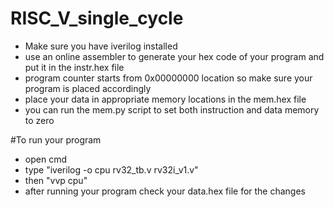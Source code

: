 # RISC_V_single_cycle


* Make sure you have iverilog installed
* use an online assembler to generate your hex code of your program and put it in the instr.hex file
* program counter starts from 0x00000000 location so make sure your program is placed accordingly
* place your data in appropriate memory locations in the mem.hex file
* you can run the mem.py script to set both instruction and data memory to zero

#To run your program

* open cmd
* type "iverilog -o cpu  rv32_tb.v rv32i_v1.v"
* then "vvp cpu"
* after running your program check your data.hex file for the changes
